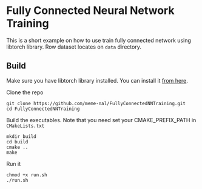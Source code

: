 # Fully Connected Neural Network Training

This is a short example on how to use train fully connected network using libtorch library. Row dataset locates on ```data``` directory. 

## Build
Make sure you have libtorch library installed. You can install it [from here](https://pytorch.org/cppdocs/installing.html).

Clone the repo
```shell
git clone https://github.com/meme-nal/FullyConnectedNNTraining.git
cd FullyConnectedNNTraining
```

Build the executables. Note that you need set your CMAKE_PREFIX_PATH in ```CMakeLists.txt```
```shell
mkdir build
cd build
cmake ..
make
```

Run it
```shell
chmod +x run.sh
./run.sh
```
